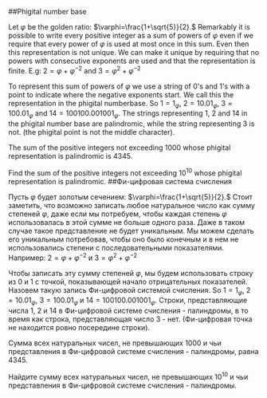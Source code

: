 ##Phigital number base


Let $\varphi$ be the golden ratio: $\varphi=\frac{1+\sqrt{5}}{2}.$
Remarkably it is possible to write every positive integer as a sum of powers of $\varphi$ even if we require that every power of $\varphi$ is used at most once in this sum.
Even then this representation is not unique.
We can make it unique by requiring that no powers with consecutive exponents are used and that the representation is finite.
E.g: 
$2=\varphi+\varphi^{-2}$ and $3=\varphi^{2}+\varphi^{-2}$


To represent this sum of powers of $\varphi$ we use a string of 0's and 1's with a point to indicate where the negative exponents start.
We call this the representation in the phigital numberbase.
So $1=1_{\varphi}$, $2=10.01_{\varphi}$, $3=100.01_{\varphi}$ and $14=100100.001001_{\varphi}$. 
The strings representing 1, 2 and 14 in the phigital number base are palindromic, while the string representing 3 is not. (the phigital point is not the middle character).


The sum of the positive integers not exceeding 1000 whose phigital representation is palindromic is 4345.


Find the sum of the positive integers not exceeding $10^{10}$ whose phigital representation is palindromic.
##Фи-цифровая система счисления


Пусть $\varphi$ будет золотым сечением: $\varphi=\frac{1+\sqrt{5}}{2}.$
Стоит заметить, что возможно записать любое натуральное число как сумму степеней $\varphi$, даже если мы потребуем, чтобы каждая степень $\varphi$ использовалась в этой сумме не больше одного раза.
Даже в таком случае такое представление не будет уникальным.
Мы можем сделать его уникальным потребовав, чтобы оно было конечным и в нем не использовались степени с последовательными показателями.
Например: 
$2=\varphi+\varphi^{-2}$ и $3=\varphi^{2}+\varphi^{-2}$


Чтобы записать эту сумму степеней $\varphi$, мы будем использовать строку из 0 и 1 с точкой, показывающей начало отрицательных показателей.
Назовем такую запись Фи-цифровой системой счисления.
So $1=1_{\varphi}$, $2=10.01_{\varphi}$, $3=100.01_{\varphi}$ и $14=100100.001001_{\varphi}$. 
Строки, представляющие числа 1, 2 и 14 в Фи-цифровой системе счисления - палиндромы, в то время как строка, представляющая число 3 - нет. (Фи-цифровая точка не находится ровно посередине строки).


Сумма всех натуральных чисел, не превышающих 1000 и чьи представления в Фи-цифровой системе счисления - палиндромы, равна 4345.


Найдите сумму всех натуральных чисел, не превышающих $10^{10}$ и чьи представления в Фи-цифровой системе счисления - палиндромы.

